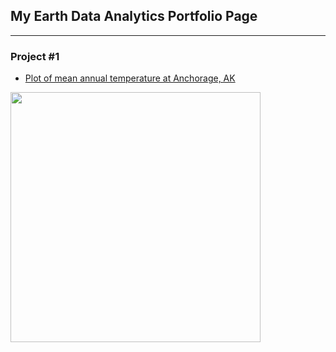## My Earth Data Analytics Portfolio Page
---------------------------------------------
### Project #1
* [Plot of mean annual temperature at Anchorage, AK](https://misterskye.github.io/notebooks/ncei_temp_anchorage.html)
<img src="https://upload.wikimedia.org/wikipedia/commons/8/81/Anchorage%2C_Alaska.JPG" width=400>







